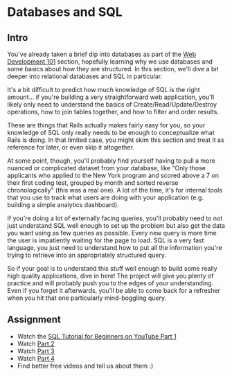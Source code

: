 # Databases and SQL

## Intro

You've already taken a brief dip into databases as part of the [Web Development 101]({{site.url}}/dir/web_development_basics/web_programming_basics/database_basics.html) section, hopefully learning why we use databases and some basics about how they are structured.  In this section, we'll dive a bit deeper into relational databases and SQL in particular.  

It's a bit difficult to predict how much knowledge of SQL is the right amount... if you're building a very straightforward web application, you'll likely only need to understand the basics of Create/Read/Update/Destroy operations, how to join tables together, and how to filter and order results.  

These are things that Rails actually makes fairly easy for you, so your knowledge of SQL only really needs to be enough to conceptualize what Rails is doing.  In that limited case, you might skim this section and treat it as reference for later, or even skip it altogether.  

At some point, though, you'll probably find yourself having to pull a more nuanced or complicated dataset from your database, like "Only those applicants who applied to the New York program and scored above a 7 on their first coding test, grouped by month and sorted reverse chronologically" (this was a real one).  A lot of the time, it's for internal tools that you use to track what users are doing with your application (e.g. building a simple analytics dashboard).  

If you're doing a lot of externally facing queries, you'll probably need to not just understand SQL well enough to set up the problem but also get the data you want using as few queries as possible.  Every new query is more time the user is impatiently waiting for the page to load.  SQL is a very fast language, you just need to understand how to put all the information you're trying to retrieve into an appropriately structured query.

So if your goal is to understand this stuff well enough to build some really high quality applications, dive in here!  The project will give you plenty of practice and will probably push you to the edges of your understanding.  Even if you forget it afterwards, you'll be able to come back for a refresher when you hit that one particularly mind-boggling query.

## Assignment

* Watch the [SQL Tutorial for Beginners on YouTube Part 1](https://www.youtube.com/watch?v=cYmQr8yeALA)
* Watch [Part 2](https://www.youtube.com/watch?v=1sMR2ApQVvw)
* Watch [Part 3](https://www.youtube.com/watch?v=deegPjmasq8)
* Watch [Part 4](https://www.youtube.com/watch?v=vHE-EeLaYsI)
* Find better free videos and tell us about them :)
